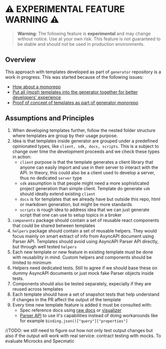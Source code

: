# ⚠️ **EXPERIMENTAL FEATURE WARNING** ⚠️

> **Warning:** The following feature is **experimental** and may change without notice. Use at your own risk. This feature is not guaranteed to be stable and should not be used in production environments.


## Overview

This approach with templates developed as part of `generator` repository is a work in progress. This was started because of the following issues:
- [How about a monorepo](https://github.com/asyncapi/generator/issues/1044)
- [Put all (most) templates into the generator together for better developers' experience](https://github.com/asyncapi/generator/issues/1249)
- [Proof of concept of templates as part of generator monorepo](https://github.com/asyncapi/generator/issues/1269)

## Assumptions and Principles

1. When developing templates further, follow the nested folder structure where templates are group by their usage purpose. 
2. Idea is that templates inside generator are grouped under a predefined opinionated types, like `client, sdk, docs, scripts`. This is a subject to change over time the development proceeds and we check these types in action:
    - `client` purpose is that the template generates a client library that anyone can easily import and use in their server to interact with the API. In theory, this could also be a client used to develop a server, thus no dedicated `server` type
    - `sdk` assumption is that people might need a more sophisticated project generation than simple client. Template do generate `sdk` should ideally extend existing `client`
    - `docs` is for templates that we already have but outside this repo, html or markdown generation, but might be more standards
    - `scripts` is rough idea to address idea that we can just generate script that one can use to setup topics in a broker
3. `components` package should contain a set of reusable react components that could be shared between templates
4. `helpers` package should contain a set of reusable helpers. They would focus mainly on smart extract of info from AsyncAPI document using Parser API. Templates should avoid using AsyncAPI Parser API directly, but through well tested `helpers`
5. Each new template or new feature in existing template must be done with reusability in mind. Custom helpers and components should be limited to minimum
6. Helpers need dedicated tests. Still to agree if we should base these on dummy AsyncAPI documents or just mock fake Parser objects inside tests.
7. Components should also be tested separately, expecially if they are reused across templates
8. Each template should have a set of snapshot tests that help understand if changes in the PR affect the output of the template
9. Every time new template feature is added it must be consulted with:
   - Spec reference docs using [raw docs](https://www.asyncapi.com/docs/reference/specification/v3.0.0) or [visualizer](https://www.asyncapi.com/docs/reference/specification/v3.0.0-explorer) 
   - [Parser API](https://github.com/asyncapi/parser-api/blob/master/docs/api.md) to use it's capabilities instead of doing workarounds like for example `binding.json()["query"]["properties"]`

//TODO: we still need to figure out how not only test output changes but also if the output will work with real service: contract testing with mocks. To evaluate Microcks and Specmatic

